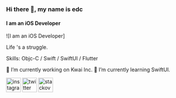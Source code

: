 ### Hi there 👋, my name is edc
#### I am an iOS Developer
![I am an iOS Developer]

Life 's a struggle. 

Skills: Objc-C / Swift / SwiftUI / Flutter

🔭 I’m currently working on Kwai Inc. 
🌱 I’m currently learning SwiftUI.

[<img src='https://cdn.jsdelivr.net/npm/simple-icons@3.0.1/icons/instagram.svg' alt='instagram' height='40'>](https://www.instagram.com/edceezz/)  [<img src='https://cdn.jsdelivr.net/npm/simple-icons@3.0.1/icons/twitter.svg' alt='twitter' height='40'>](https://twitter.com/edceezz)  [<img src='https://cdn.jsdelivr.net/npm/simple-icons@3.0.1/icons/stackoverflow.svg' alt='stackoverflow' height='40'>](https://stackoverflow.com/users/edceezz)  

